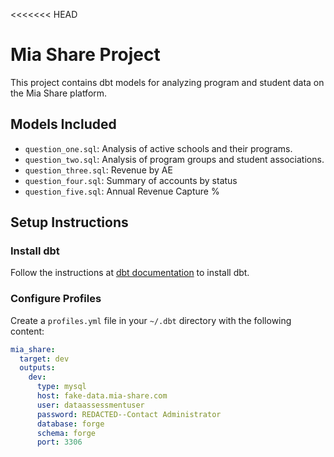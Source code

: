 <<<<<<< HEAD
# Mia Share Project

This project contains dbt models for analyzing program and student data on the Mia Share platform.

## Models Included

- `question_one.sql`: Analysis of active schools and their programs.
- `question_two.sql`: Analysis of program groups and student associations.
- `question_three.sql`: Revenue by AE
- `question_four.sql`: Summary of accounts by status
- `question_five.sql`: Annual Revenue Capture %

## Setup Instructions

### Install dbt

Follow the instructions at [dbt documentation](https://docs.getdbt.com/docs/get-started/getting-started-dbt-core) to install dbt.

### Configure Profiles

Create a `profiles.yml` file in your `~/.dbt` directory with the following content:

```yaml
mia_share:
  target: dev
  outputs:
    dev:
      type: mysql
      host: fake-data.mia-share.com
      user: dataassessmentuser
      password: REDACTED--Contact Administrator
      database: forge
      schema: forge
      port: 3306
